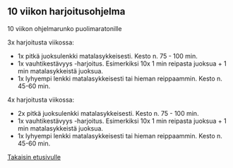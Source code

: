 ## 10 viikon harjoitusohjelma

10 viikon ohjelmarunko puolimaratonille

3x harjoitusta viikossa: 
- 1x pitkä juoksulenkki matalasykkeisesti. Kesto n. 75 - 100 min. 
- 1x vauhtikestävyys -harjoitus. Esimerkiksi 10x 1 min reipasta juoksua + 1 min matalasykkeistä juoksua. 
- 1x lyhyempi lenkki matalasykkeisesti tai hieman reippaammin. Kesto n. 45-60 min. 

4x harjoitusta viikossa: 
- 2x pitkä juoksulenkki matalasykkeisesti. Kesto n. 75 - 100 min. 
- 1x vauhtikestävyys -harjoitus. Esimerkiksi 10x 1 min reipasta juoksua + 1 min matalasykkeistä juoksua. 
- 1x lyhyempi lenkki matalasykkeisesti tai hieman reippaammin. Kesto n. 45-60 min. 

[Takaisin etusivulle](index.md)
